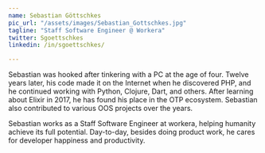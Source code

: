 ```yaml
---
name: Sebastian Göttschkes
pic_url: "/assets/images/Sebastian_Gottschkes.jpg"
tagline: "Staff Software Engineer @ Workera"
twitter: Sgoettschkes
linkedin: /in/sgoettschkes/

---
```

Sebastian was hooked after tinkering with a PC at the age of four. Twelve years later, his code made it on the Internet when he discovered PHP, and he continued working with Python, Clojure, Dart, and others. After learning about Elixir in 2017, he has found his place in the OTP ecosystem. Sebastian also contributed to various OOS projects over the years.

Sebastian works as a Staff Software Engineer at workera, helping humanity achieve its full potential. Day-to-day, besides doing product work, he cares for developer happiness and productivity.
